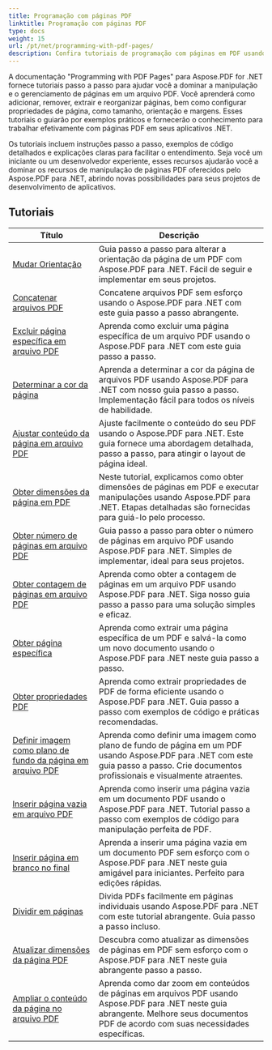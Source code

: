 ```yaml
---
title: Programação com páginas PDF
linktitle: Programação com páginas PDF
type: docs
weight: 15
url: /pt/net/programming-with-pdf-pages/
description: Confira tutoriais de programação com páginas em PDF usando Aspose.PDF para .NET. Aprenda a manipular e personalizar as páginas de arquivos PDF.
---
```

A documentação "Programming with PDF Pages" para Aspose.PDF for .NET fornece tutoriais passo a passo para ajudar você a dominar a manipulação e o gerenciamento de páginas em um arquivo PDF. Você aprenderá como adicionar, remover, extrair e reorganizar páginas, bem como configurar propriedades de página, como tamanho, orientação e margens. Esses tutoriais o guiarão por exemplos práticos e fornecerão o conhecimento para trabalhar efetivamente com páginas PDF em seus aplicativos .NET.

Os tutoriais incluem instruções passo a passo, exemplos de código detalhados e explicações claras para facilitar o entendimento. Seja você um iniciante ou um desenvolvedor experiente, esses recursos ajudarão você a dominar os recursos de manipulação de páginas PDF oferecidos pelo Aspose.PDF para .NET, abrindo novas possibilidades para seus projetos de desenvolvimento de aplicativos.

## Tutoriais
| Título | Descrição |
| --- | --- | 
| [Mudar Orientação](./change-orientation/) | Guia passo a passo para alterar a orientação da página de um PDF com Aspose.PDF para .NET. Fácil de seguir e implementar em seus projetos. |  
| [Concatenar arquivos PDF](./concatenate-pdf-files/) | Concatene arquivos PDF sem esforço usando o Aspose.PDF para .NET com este guia passo a passo abrangente. |  
| [Excluir página específica em arquivo PDF](./delete-particular-page/) | Aprenda como excluir uma página específica de um arquivo PDF usando o Aspose.PDF para .NET com este guia passo a passo. |  
| [Determinar a cor da página](./determine-page-color/) | Aprenda a determinar a cor da página de arquivos PDF usando Aspose.PDF para .NET com nosso guia passo a passo. Implementação fácil para todos os níveis de habilidade. |  
| [Ajustar conteúdo da página em arquivo PDF](./fit-page-contents/) | Ajuste facilmente o conteúdo do seu PDF usando o Aspose.PDF para .NET. Este guia fornece uma abordagem detalhada, passo a passo, para atingir o layout de página ideal. |  
| [Obter dimensões da página em PDF](./get-dimensions/) | Neste tutorial, explicamos como obter dimensões de páginas em PDF e executar manipulações usando Aspose.PDF para .NET. Etapas detalhadas são fornecidas para guiá-lo pelo processo. |  
| [Obter número de páginas em arquivo PDF](./get-number-of-pages/) | Guia passo a passo para obter o número de páginas em arquivo PDF usando Aspose.PDF para .NET. Simples de implementar, ideal para seus projetos. |  
| [Obter contagem de páginas em arquivo PDF](./get-page-count/) | Aprenda como obter a contagem de páginas em um arquivo PDF usando Aspose.PDF para .NET. Siga nosso guia passo a passo para uma solução simples e eficaz. |  
| [Obter página específica](./get-particular-page/) | Aprenda como extrair uma página específica de um PDF e salvá-la como um novo documento usando o Aspose.PDF para .NET neste guia passo a passo. |  
| [Obter propriedades PDF](./get-properties/) | Aprenda como extrair propriedades de PDF de forma eficiente usando o Aspose.PDF para .NET. Guia passo a passo com exemplos de código e práticas recomendadas. |  
| [Definir imagem como plano de fundo da página em arquivo PDF](./image-as-background/) | Aprenda como definir uma imagem como plano de fundo de página em um PDF usando Aspose.PDF para .NET com este guia passo a passo. Crie documentos profissionais e visualmente atraentes. |  
| [Inserir página vazia em arquivo PDF](./insert-empty-page/) | Aprenda como inserir uma página vazia em um documento PDF usando o Aspose.PDF para .NET. Tutorial passo a passo com exemplos de código para manipulação perfeita de PDF. |  
| [Inserir página em branco no final](./insert-empty-page-at-end/) | Aprenda a inserir uma página vazia em um documento PDF sem esforço com o Aspose.PDF para .NET neste guia amigável para iniciantes. Perfeito para edições rápidas. |  
| [Dividir em páginas](./split-to-pages/) | Divida PDFs facilmente em páginas individuais usando Aspose.PDF para .NET com este tutorial abrangente. Guia passo a passo incluso. |  
| [Atualizar dimensões da página PDF](./update-dimensions/) | Descubra como atualizar as dimensões de páginas em PDF sem esforço com o Aspose.PDF para .NET neste guia abrangente passo a passo. |  
| [Ampliar o conteúdo da página no arquivo PDF](./zoom-to-page-contents/) | Aprenda como dar zoom em conteúdos de páginas em arquivos PDF usando Aspose.PDF para .NET neste guia abrangente. Melhore seus documentos PDF de acordo com suas necessidades específicas. |  